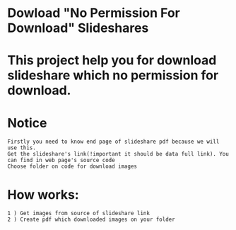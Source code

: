 # Dowload "No Permission For Download" Slideshares

# This project help you for download slideshare which no permission for download. 

# Notice
    Firstly you need to know end page of slideshare pdf because we will use this.
    Get the slideshare's link(!important it should be data full link). You can find in web page's source code
    Choose folder on code for download images

# How works:

    
    1 ) Get images from source of slideshare link
    2 ) Create pdf which downloaded images on your folder
